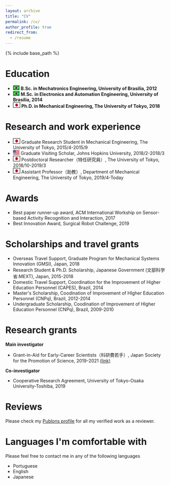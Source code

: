 ```yaml
---
layout: archive
title: "CV"
permalink: /cv/
author_profile: true
redirect_from:
  - /resume
---
```


{% include base_path %}

Education 
======
* <img src="/images/brazil_flag.png" width="20" height="15"> **B.Sc. in Mechatronics Engineering, University of Brasilia, 2012**
* <img src="/images/brazil_flag.png" width="20" height="15"> **M.Sc. in Electronics and Automation Engineering, University of Brasilia, 2014**
* <img style='border:1px solid #000000' src="/images/japan_flag.png" width="20" height="15"> **Ph.D. in Mechanical Engineering, The University of Tokyo, 2018**

Research and work experience
======
* <img style='border:1px solid #000000' src="/images/japan_flag.png" width="20" height="15"> Graduate Research Student in Mechanical Engineering, The University of Tokyo, 2015/4-2015/9
* <img src="/images/usa_flag.png" width="20" height="15"> Graduate Visiting Scholar, Johns Hopkins University, 2018/2-2018/3
* <img style='border:1px solid #000000' src="/images/japan_flag.png" width="20" height="15"> Postdoctoral Researcher（特任研究員）, The University of Tokyo, 2018/10-2019/3
* <img style='border:1px solid #000000' src="/images/japan_flag.png" width="20" height="15"> Assistant Professor（助教）, Department of Mechanical Engineering, The University of Tokyo, 2019/4-Today

Awards
=====
* Best paper runner-up award, ACM International Workship on Sensor-based Activity Recognition and Interaction, 2017
* Best Innovation Award, Surgical Robot Challenge, 2019

Scholarships and travel grants
======
* Overseas Travel Support, Graduate Program for Mechanical Systems Innovation (GMSI), Japan, 2018
* Research Student & Ph.D. Scholarship, Japanese Government (文部科学省:MEXT), Japan, 2015-2018
* Domestic Travel Support, Coordination for the Improvement of Higher Education Personnel (CAPES), Brazil, 2014
* Master's Scholarship, Coodination of Improvement of HIgher Education Personnel (CNPq), Brazil, 2012-2014
* Undergraduate Scholarship, Coodination of Improvement of HIgher Education Personnel (CNPq), Brazil, 2009-2010

Research grants
======

**Main investigator**
* Grant-in-Aid for Early-Career Scientists（科研費若手）, Japan Society for the Promotion of Science, 2019-2021 [(link)](https://kaken.nii.ac.jp/en/grant/KAKENHI-PROJECT-19K14935/)

**Co-investigator**
* Cooperative Research Agreement, University of Tokyo-Osaka University-Toshiba, 2019

Reviews
======
Please check my [Publons profile](https://publons.com/researcher/1488056/murilo-marques-marinho/) for all my verified work as a reviewer.

Languages I'm comfortable with
======
Please feel free to contact me in any of the following languages
* Portuguese
* English
* Japanese
